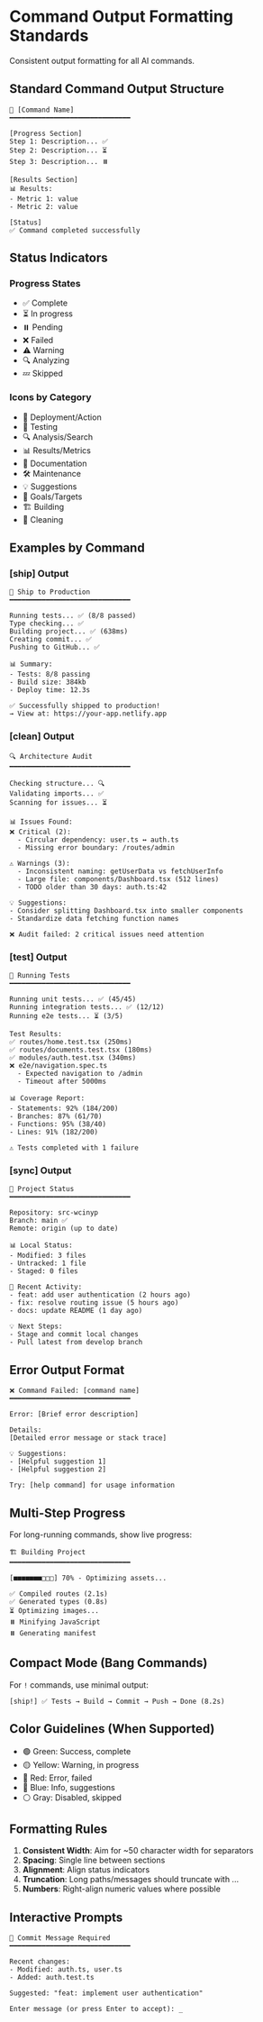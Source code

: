 # Command Output Formatting Standards

Consistent output formatting for all AI commands.

## Standard Command Output Structure

```
🚀 [Command Name]
━━━━━━━━━━━━━━━━━━━━━━━━━━━━━━

[Progress Section]
Step 1: Description... ✅
Step 2: Description... ⏳
Step 3: Description... ⏸️

[Results Section]
📊 Results:
- Metric 1: value
- Metric 2: value

[Status]
✅ Command completed successfully
```

## Status Indicators

### Progress States
- ✅ Complete
- ⏳ In progress
- ⏸️  Pending
- ❌ Failed
- ⚠️  Warning
- 🔍 Analyzing
- 💤 Skipped

### Icons by Category
- 🚀 Deployment/Action
- 🧪 Testing
- 🔍 Analysis/Search
- 📊 Results/Metrics
- 📝 Documentation
- 🛠️  Maintenance
- 💡 Suggestions
- 🎯 Goals/Targets
- 🏗️  Building
- 🧹 Cleaning

## Examples by Command

### [ship] Output
```
🚀 Ship to Production
━━━━━━━━━━━━━━━━━━━━━━━━━━━━━━

Running tests... ✅ (8/8 passed)
Type checking... ✅ 
Building project... ✅ (638ms)
Creating commit... ✅
Pushing to GitHub... ✅

📊 Summary:
- Tests: 8/8 passing
- Build size: 384kb
- Deploy time: 12.3s

✅ Successfully shipped to production!
→ View at: https://your-app.netlify.app
```

### [clean] Output
```
🔍 Architecture Audit
━━━━━━━━━━━━━━━━━━━━━━━━━━━━━━

Checking structure... 🔍
Validating imports... ✅
Scanning for issues... ⏳

📊 Issues Found:
❌ Critical (2):
  - Circular dependency: user.ts ↔ auth.ts
  - Missing error boundary: /routes/admin

⚠️ Warnings (3):
  - Inconsistent naming: getUserData vs fetchUserInfo
  - Large file: components/Dashboard.tsx (512 lines)
  - TODO older than 30 days: auth.ts:42

💡 Suggestions:
- Consider splitting Dashboard.tsx into smaller components
- Standardize data fetching function names

❌ Audit failed: 2 critical issues need attention
```

### [test] Output
```
🧪 Running Tests
━━━━━━━━━━━━━━━━━━━━━━━━━━━━━━

Running unit tests... ✅ (45/45)
Running integration tests... ✅ (12/12)
Running e2e tests... ⏳ (3/5)

Test Results:
✅ routes/home.test.tsx (250ms)
✅ routes/documents.test.tsx (180ms)
✅ modules/auth.test.tsx (340ms)
❌ e2e/navigation.spec.ts
  - Expected navigation to /admin
  - Timeout after 5000ms

📊 Coverage Report:
- Statements: 92% (184/200)
- Branches: 87% (61/70)
- Functions: 95% (38/40)
- Lines: 91% (182/200)

⚠️ Tests completed with 1 failure
```

### [sync] Output
```
📍 Project Status
━━━━━━━━━━━━━━━━━━━━━━━━━━━━━━

Repository: src-wcinyp
Branch: main ✅
Remote: origin (up to date)

📊 Local Status:
- Modified: 3 files
- Untracked: 1 file
- Staged: 0 files

🔄 Recent Activity:
- feat: add user authentication (2 hours ago)
- fix: resolve routing issue (5 hours ago)
- docs: update README (1 day ago)

💡 Next Steps:
- Stage and commit local changes
- Pull latest from develop branch
```

## Error Output Format

```
❌ Command Failed: [command name]
━━━━━━━━━━━━━━━━━━━━━━━━━━━━━━

Error: [Brief error description]

Details:
[Detailed error message or stack trace]

💡 Suggestions:
- [Helpful suggestion 1]
- [Helpful suggestion 2]

Try: [help command] for usage information
```

## Multi-Step Progress

For long-running commands, show live progress:

```
🏗️ Building Project
━━━━━━━━━━━━━━━━━━━━━━━━━━━━━━

[■■■■■■■□□□] 70% - Optimizing assets...

✅ Compiled routes (2.1s)
✅ Generated types (0.8s)
⏳ Optimizing images...
⏸️ Minifying JavaScript
⏸️ Generating manifest
```

## Compact Mode (Bang Commands)

For `!` commands, use minimal output:

```
[ship!] ✅ Tests → Build → Commit → Push → Done (8.2s)
```

## Color Guidelines (When Supported)

- 🟢 Green: Success, complete
- 🟡 Yellow: Warning, in progress
- 🔴 Red: Error, failed
- 🔵 Blue: Info, suggestions
- ⚪ Gray: Disabled, skipped

## Formatting Rules

1. **Consistent Width**: Aim for ~50 character width for separators
2. **Spacing**: Single line between sections
3. **Alignment**: Align status indicators
4. **Truncation**: Long paths/messages should truncate with ...
5. **Numbers**: Right-align numeric values where possible

## Interactive Prompts

```
🤔 Commit Message Required
━━━━━━━━━━━━━━━━━━━━━━━━━━━━━━

Recent changes:
- Modified: auth.ts, user.ts
- Added: auth.test.ts

Suggested: "feat: implement user authentication"

Enter message (or press Enter to accept): _
```